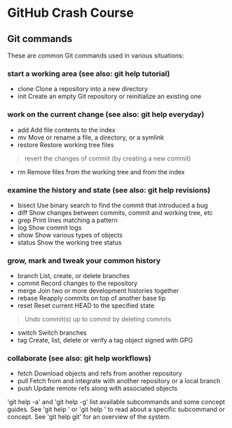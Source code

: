 # GitHub Crash Course

## Git commands

These are common Git commands used in various situations:

### start a working area (see also: git help tutorial)

* clone     Clone a repository into a new directory
* init      Create an empty Git repository or reinitialize an existing one

### work on the current change (see also: git help everyday)

* add       Add file contents to the index
* mv        Move or rename a file, a directory, or a symlink
* restore   Restore working tree files

>  revert the changes of commit <id> (by creating a new commit)

* rm        Remove files from the working tree and from the index

### examine the history and state (see also: git help revisions)

* bisect    Use binary search to find the commit that introduced a bug
* diff      Show changes between commits, commit and working tree, etc
* grep      Print lines matching a pattern
* log       Show commit logs
* show      Show various types of objects
* status    Show the working tree status

### grow, mark and tweak your common history

* branch    List, create, or delete branches
* commit    Record changes to the repository
* merge     Join two or more development histories together
* rebase    Reapply commits on top of another base tip
* reset     Reset current HEAD to the specified state

> Undo commit(s) up to commit <id> by deleting commits

* switch    Switch branches
* tag       Create, list, delete or verify a tag object signed with GPG

### collaborate (see also: git help workflows)

*   fetch     Download objects and refs from another repository
*   pull      Fetch from and integrate with another repository or a local branch
*   push      Update remote refs along with associated objects

'git help -a' and 'git help -g' list available subcommands and some
concept guides. See 'git help <command>' or 'git help <concept>'
to read about a specific subcommand or concept.
See 'git help git' for an overview of the system.

## 